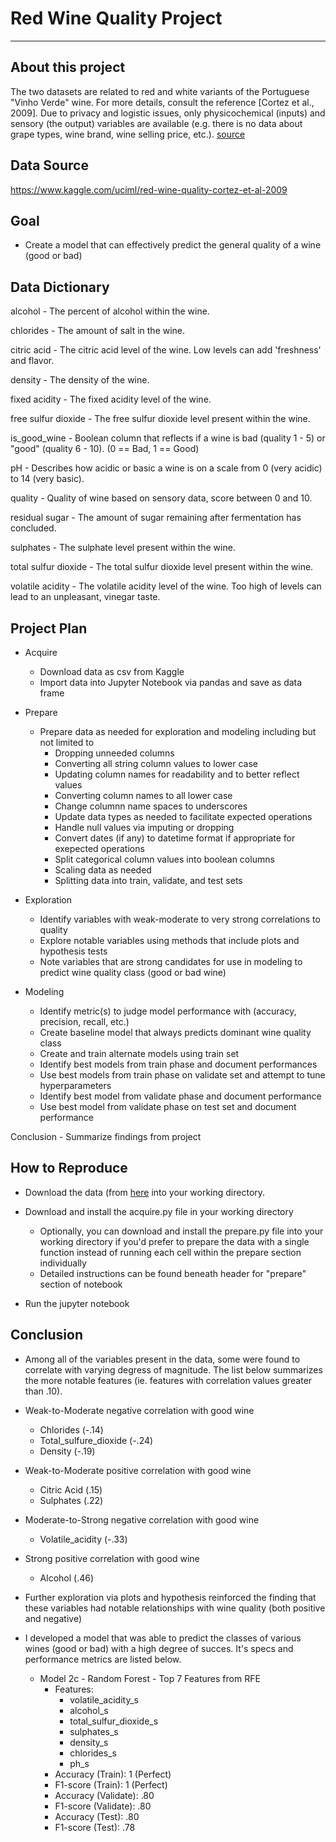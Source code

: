 # Red Wine Quality Project
***


## About this project

The two datasets are related to red and white variants of the Portuguese "Vinho Verde" wine. For more details, consult the reference [Cortez et al., 2009]. Due to privacy and logistic issues, only physicochemical (inputs) and sensory (the output) variables are available (e.g. there is no data about grape types, wine brand, wine selling price, etc.). [source](https://www.kaggle.com/uciml/red-wine-quality-cortez-et-al-2009)


## Data Source

https://www.kaggle.com/uciml/red-wine-quality-cortez-et-al-2009


## Goal

- Create a model that can effectively predict the general quality of a wine (good or bad)


## Data Dictionary

alcohol - The percent of alcohol within the wine.

chlorides - The amount of salt in the wine.

citric acid - The citric acid level of the wine. Low levels can add 'freshness' and flavor.

density - The density of the wine. 

fixed acidity - The fixed acidity level of the wine.

free sulfur dioxide - The free sulfur dioxide level present within the wine. 

is_good_wine - Boolean column that reflects if a wine is bad (quality 1 - 5) or "good" (quality 6 - 10). (0 == Bad, 1 == Good)

pH - Describes how acidic or basic a wine is on a scale from 0 (very acidic) to 14 (very basic).

quality - Quality of wine based on sensory data, score between 0 and 10.

residual sugar - The amount of sugar remaining after fermentation has concluded.

sulphates - The sulphate level present within the wine. 

total sulfur dioxide - The total sulfur dioxide level present within the wine. 

volatile acidity - The volatile acidity level of the wine. Too high of levels can lead to an unpleasant, vinegar taste.


## Project Plan

- Acquire
    - Download data as csv from Kaggle
    - Import data into Jupyter Notebook via pandas and save as data frame

- Prepare
    - Prepare data as needed for exploration and modeling including but not limited to
        - Dropping unneeded columns
        - Converting all string column values to lower case
        - Updating column names for readability and to better reflect values
        - Converting column names to all lower case
        - Change columnn name spaces to underscores
        - Update data types as needed to facilitate expected operations
        - Handle null values via imputing or dropping
        - Convert dates (if any) to datetime format if appropriate for exepected operations
        - Split categorical column values into boolean columns
        - Scaling data as needed
        - Splitting data into train, validate, and test sets

- Exploration
    - Identify variables with weak-moderate to very strong correlations to quality
    - Explore notable variables using methods that include plots and hypothesis tests
    - Note variables that are strong candidates for use in modeling to predict wine quality class (good or bad wine)
    
- Modeling
    - Identify metric(s) to judge model performance with (accuracy, precision, recall, etc.)
    - Create baseline model that always predicts dominant wine quality class
    - Create and train alternate models using train set
    - Identify best models from train phase and document performances
    - Use best models from train phase on validate set and attempt to tune hyperparameters
    - Identify best model from validate phase and document performance
    - Use best model from validate phase on test set and document performance

Conclusion
    - Summarize findings from project


## How to Reproduce

- Download the data (from [here](https://www.kaggle.com/uciml/red-wine-quality-cortez-et-al-2009) into your working directory.

- Download and install the acquire.py file in your working directory
    - Optionally, you can download and install the prepare.py file into your working directory if you'd prefer to prepare the data with a single function instead of running each cell within the prepare section individually 
    - Detailed instructions can be found beneath header for "prepare" section of notebook

- Run the jupyter notebook


## Conclusion

- Among all of the variables present in the data, some were found to correlate with varying degress of magnitude. The list below summarizes the more notable features (ie. features with correlation values greater than .10).


- Weak-to-Moderate negative correlation with good wine
  - Chlorides (-.14)
  - Total_sulfure_dioxide (-.24)
  - Density (-.19)


- Weak-to-Moderate positive correlation with good wine
  - Citric Acid (.15)
  - Sulphates (.22)


- Moderate-to-Strong negative correlation with good wine
  - Volatile_acidity (-.33)


- Strong positive correlation with good wine
  - Alcohol (.46)

- Further exploration via plots and hypothesis reinforced the finding that these variables had notable relationships with wine quality (both positive and negative)


- I developed a model that was able to predict the classes of various wines (good or bad) with a high degree of succes. It's specs and performance metrics are listed below.

    - Model 2c - Random Forest - Top 7 Features from RFE
        - Features: 
            - volatile_acidity_s
            - alcohol_s
            - total_sulfur_dioxide_s
            - sulphates_s
            - density_s
            - chlorides_s
            - ph_s
        - Accuracy (Train): 1 (Perfect)
        - F1-score (Train): 1 (Perfect)
        - Accuracy (Validate): .80
        - F1-score (Validate): .80   
        - Accuracy (Test): .80
        - F1-score (Test): .78
